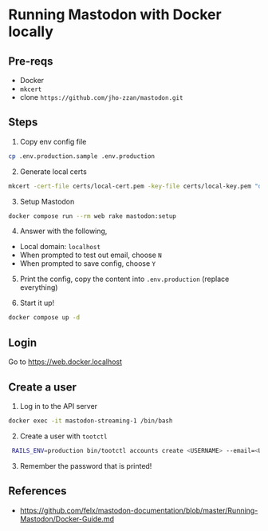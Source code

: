 # Running Mastodon with Docker locally

## Pre-reqs

- Docker
- `mkcert`
- clone `https://github.com/jho-zzan/mastodon.git`

## Steps

1. Copy env config file

```bash
cp .env.production.sample .env.production
```

2. Generate local certs

```bash
mkcert -cert-file certs/local-cert.pem -key-file certs/local-key.pem "docker.localhost" "*.docker.localhost" "domain.local" "*.domain.local"
```

3. Setup Mastodon

```bash
docker compose run --rm web rake mastodon:setup
```

4. Answer with the following,
- Local domain: `localhost`
- When prompted to test out email, choose `N`
- When prompted to save config, choose `Y`

5. Print the config, copy the content into `.env.production` (replace everything)

6. Start it up!

```bash
docker compose up -d
```

## Login

Go to https://web.docker.localhost

## Create a user

1. Log in to the API server

```bash
docker exec -it mastodon-streaming-1 /bin/bash
```

2. Create a user with `tootctl`

```bash
 RAILS_ENV=production bin/tootctl accounts create <USERNAME> --email=<USERNAME>@localhost --confirmed --role=Admin
```

3. Remember the password that is printed!

## References

- https://github.com/felx/mastodon-documentation/blob/master/Running-Mastodon/Docker-Guide.md
